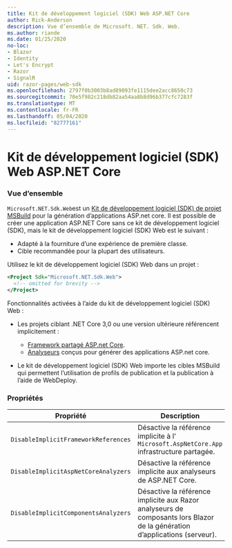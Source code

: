 ```yaml
---
title: Kit de développement logiciel (SDK) Web ASP.NET Core
author: Rick-Anderson
description: Vue d’ensemble de Microsoft. NET. Sdk. Web.
ms.author: riande
ms.date: 01/25/2020
no-loc:
- Blazor
- Identity
- Let's Encrypt
- Razor
- SignalR
uid: razor-pages/web-sdk
ms.openlocfilehash: 2797f0b3003b8ad89093fe1115dee2acc8650c73
ms.sourcegitcommit: 70e5f982c218db82aa54aa8b8d96b377cfc7283f
ms.translationtype: MT
ms.contentlocale: fr-FR
ms.lasthandoff: 05/04/2020
ms.locfileid: "82777161"
---
```

# <a name="aspnet-core-web-sdk"></a>Kit de développement logiciel (SDK) Web ASP.NET Core

### <a name="overview"></a>Vue d’ensemble

`Microsoft.NET.Sdk.Web`est un [Kit de développement logiciel (SDK) de projet MSBuild](https://docs.microsoft.com/visualstudio/msbuild/how-to-use-project-sdk) pour la génération d’applications ASP.net core. Il est possible de créer une application ASP.NET Core sans ce kit de développement logiciel (SDK), mais le kit de développement logiciel (SDK) Web est le suivant :

* Adapté à la fourniture d’une expérience de première classe.
* Cible recommandée pour la plupart des utilisateurs.

Utilisez le kit de développement logiciel (SDK) Web dans un projet :

  ```xml
  <Project Sdk="Microsoft.NET.Sdk.Web">
    <!-- omitted for brevity -->
  </Project>
  ```

Fonctionnalités activées à l’aide du kit de développement logiciel (SDK) Web :

* Les projets ciblant .NET Core 3,0 ou une version ultérieure référencent implicitement :

  * [Framework partagé ASP.net Core](xref:fundamentals/metapackage-app).
  * [Analyseurs](/visualstudio/extensibility/getting-started-with-roslyn-analyzers) conçus pour générer des applications ASP.net core.
* Le kit de développement logiciel (SDK) Web importe les cibles MSBuild qui permettent l’utilisation de profils de publication et la publication à l’aide de WebDeploy.

### <a name="properties"></a>Propriétés

| Propriété | Description |
| -------- | ----------- |
| `DisableImplicitFrameworkReferences` | Désactive la référence implicite à l' `Microsoft.AspNetCore.App` infrastructure partagée. |
| `DisableImplicitAspNetCoreAnalyzers` | Désactive la référence implicite aux analyseurs de ASP.NET Core. |
| `DisableImplicitComponentsAnalyzers` | Désactive la référence implicite aux Razor analyseurs de composants lors Blazor de la génération d’applications (serveur). |

